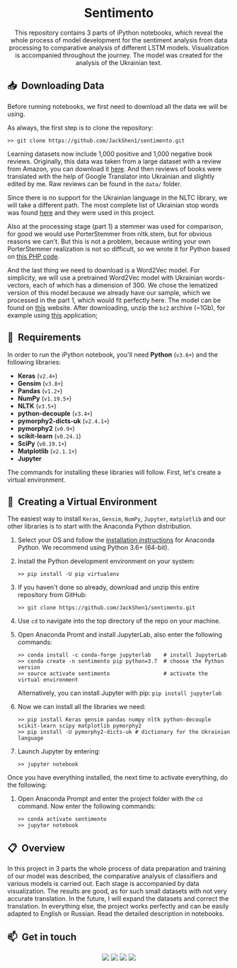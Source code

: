 <h1 align="center">Sentimento</h1>

<div align="center"> 
This repository contains 3 parts of iPython notebooks, which reveal the whole process of model development for the sentiment analysis from data processing to comparative analysis of different LSTM models. Visualization is accompanied throughout the journey. The model was created for the analysis of the Ukrainian text.
</div>

## 📥 &nbsp;Downloading Data

Before running notebooks, we first need to download all the data we will be using. 

As always, the first step is to clone the repository:

```shell
>> git clone https://github.com/JackShen1/sentimento.git
```

Learning datasets now include 1,000 positive and 1,000 negative book reviews. Originally, this data was taken from a large dataset with a review from Amazon, you can download it [here](http://www.cs.jhu.edu/~mdredze/datasets/sentiment/unprocessed.tar.gz). And then reviews of books were translated with the help of Google Translator into Ukrainian and slightly edited by me. Raw reviews can be found in the `data/` folder.

Since there is no support for the Ukrainian language in the NLTC library, we will take a different path. The most complete list of Ukrainian stop words was found [here](https://github.com/stopwords-iso/stopwords-uk) and they were used in this project.

Also at the processing stage (part 1) a stemmer was used for comparison, for good we would use PorterStemmer from nltk.stem, but for obvious reasons we can't. But this is not a problem, because writing your own PorterStemmer realization is not so difficult, so we wrote it for Python based on [this PHP code](https://github.com/teamtnt/tntsearch/blob/master/src/Stemmer/UkrainianStemmer.php).

And the last thing we need to download is a Word2Vec model. For simplicity, we will use a pretrained Word2Vec model with Ukrainian words-vectors, each of which has a dimension of 300. We chose the lematized version of this model because we already have our sample, which we processed in the part 1, which would fit perfectly here. The model can be found on [this](https://lang.org.ua/static/downloads/models/ubercorpus.lowercased.lemmatized.word2vec.300d.bz2) website. After downloading, unzip the `bz2` archive (~1Gb), for example using [this](https://www.winzip.com/win/en/bz2-file.html) application;

## 📝 &nbsp;Requirements

In order to run the iPython notebook, you'll need **Python** (`v3.6+`) and the following libraries:

- **Keras** (`v2.4+`)
- **Gensim** (`v3.8+`)
- **Pandas** (`v1.2+`)
- **NumPy** (`v1.19.5+`)
- **NLTK** (`v3.5+`)
- **python-decouple** (`v3.4+`)
- **pymorphy2-dicts-uk** (`v2.4.1+`)
- **pymorphy2** (`v0.9+`)
- **scikit-learn** (`v0.24.1`)
- **SciPy** (`v0.19.1+`)
- **Matplotlib** (`v2.1.1+`)
- **Jupyter**

The commands for installing these libraries will follow. First, let's create a virtual environment.

## 🐍 &nbsp;Creating a Virtual Environment

The easiest way to install `Keras`, `Gensim`, `NumPy`, `Jupyter`, `matplotlib` and our other libraries is to start with the Anaconda Python distribution.

1. Select your OS and follow the [installation instructions](https://docs.anaconda.com/anaconda/install/) for Anaconda Python. We recommend using Python 3.6+ (64-bit).

2. Install the Python development environment on your system:

	```shell
    >> pip install -U pip virtualenv
    ```
    
3. If you haven't done so already, download and unzip this entire repository from GitHub:
	
    ```shell
    >> git clone https://github.com/JackShen1/sentimento.git
    ```

4. Use `cd` to navigate into the top directory of the repo on your machine.

5. Open Anaconda Promt and install JupyterLab, also enter the following commands:

	```shell
    >> conda install -c conda-forge jupyterlab    # install JupyterLab
    >> conda create -n sentimento pip python=3.7  # choose the Python version
    >> source activate sentimento                 # activate the virtual environment
    ```
	
    Alternatively, you can install Jupyter with pip: `pip install jupyterlab`


6. Now we can install all the libraries we need:

	```shell
    >> pip install Keras gensim pandas numpy nltk python-decouple scikit-learn scipy matplotlib pymorphy2
    >> pip install -U pymorphy2-dicts-uk # dictionary for the Ukrainian language
    ```
   
7. Launch Jupyter by entering:
	
    ```shell
	>> jupyter notebook
	```
Once you have everything installed, the next time to activate everything, do the following:

1. Open Anaconda Prompt and enter the project folder with the `cd` command. Now enter the following commands:
   
    ```shell
    >> conda activate sentimento
    >> jupyter notebook
    ```

## 📋 &nbsp;Overview

In this project in 3 parts the whole process of data preparation and training of our model was described, the comparative analysis of classifiers and various models is carried out. Each stage is accompanied by data visualization. The results are good, as for such small datasets with not very accurate translation. In the future, I will expand the datasets and correct the translation. In everything else, the project works perfectly and can be easily adapted to English or Russian. Read the detailed description in notebooks.


## 📫 &nbsp;Get in touch

<p align="center">
<a href="https://www.linkedin.com/in/yevhenii-shendrikov-6795291b8/"><img src="https://img.shields.io/badge/-Jack%20Shendrikov-0077B5?style=flat&logo=Linkedin&logoColor=white"/></a>
<a href="mailto:jackshendrikov@gmail.com"><img src="https://img.shields.io/badge/-Jack%20Shendrikov-D14836?style=flat&logo=Gmail&logoColor=white"/></a>
<a href="https://www.facebook.com/jack.shendrikov"><img src="https://img.shields.io/badge/-Jack%20Shendrikov-1877F2?style=flat&logo=Facebook&logoColor=white"/></a>
<a href=""><img src="https://img.shields.io/badge/-@jackshen-0088cc?style=flat&logo=Telegram&logoColor=white"/></a>
</p>
